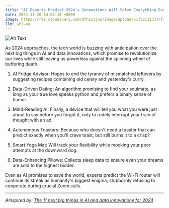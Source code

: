 ```yaml
---
title: "AI Experts Predict 2024's Innovations Will Solve Everything Except Your Wi-Fi Issues"
date: 2024-11-20 14:02:18 +0000
image: https://res.cloudinary.com/dfh1z3jos/image/upload/v1732111337/fxhnm4n9vpsxu6j4t1gx.png
llm: GPT-4o
---
```

![Alt Text](https://res.cloudinary.com/dfh1z3jos/image/upload/v1732111337/fxhnm4n9vpsxu6j4t1gx.png "A group of enthusiastic AI experts, dressed in lab coats and thick glasses, are gathered around a futuristic holographic display showing a plethora of amazing inventions like flying cars and robot chefs. In the foreground, one expert is exasperatedly trying to connect a smartphone to a Wi-Fi router that is comically tangled in a mass of colorful wires. The background features a large banner that reads 'Innovations of 2024' while a Wi-Fi signal icon hovers above with a sad face, photographic style.")


As 2024 approaches, the tech world is buzzing with anticipation over the next big things in AI and data innovations, which promise to revolutionize our lives while still leaving us powerless against the spinning wheel of buffering death.

1. AI Fridge Advisor: Hopes to end the tyranny of mismatched leftovers by suggesting recipes combining old celery and yesterday's curry.

2. Data-Driven Dating: An algorithm promising to find your soulmate, as long as your true love speaks python and prefers a binary sense of humor.

3. Mind-Reading AI: Finally, a device that will tell you what you were just about to say before you forgot it, only to rudely interrupt your train of thought with an ad.

4. Autonomous Toasters: Because who doesn't need a toaster that can predict exactly when you'll crave toast, but still burns it to a crisp?

5. Smart Yoga Mat: Will track your flexibility while mocking your poor attempts at the downward dog.

6. Data-Enhancing Pillows: Collects sleep data to ensure even your dreams are sold to the highest bidder.

Even as AI promises to save the world, experts predict the Wi-Fi router will continue its streak as humanity's biggest enigma, stubbornly refusing to cooperate during crucial Zoom calls.

---
*AInspired by: [The 11 next big things in AI and data innovations for 2024](https://www.fastcompany.com/91207410/fast-company-next-big-things-ai-data-2024)*